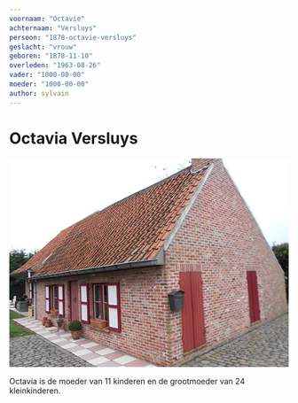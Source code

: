 ```yaml
---
voornaam: "Octavie"
achternaam: "Versluys"
persoon: "1878-octavie-versluys"
geslacht: "vrouw"
geboren: "1878-11-10"
overleden: "1963-08-26"
vader: "1000-00-00"
moeder: "1000-00-00"   
author: sylvain
---
```

# Octavia Versluys

![](voorgrond.jpg)

Octavia is de moeder van 11 kinderen en de grootmoeder van 24 kleinkinderen.



